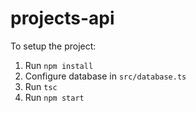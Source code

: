 # projects-api

To setup the project:

1. Run `npm install`
2. Configure database in `src/database.ts`
3. Run `tsc`
4. Run `npm start`
